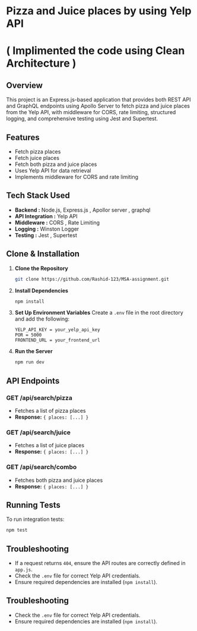 # Pizza and Juice places by using Yelp API

# ( Implimented the code using  Clean Architecture )

## Overview
This project is an Express.js-based application that provides both REST API and GraphQL endpoints using Apollo Server to fetch pizza and juice places from the Yelp API, with middleware for CORS, rate limiting, structured logging, and comprehensive testing using Jest and Supertest.



## Features
- Fetch pizza places
- Fetch juice places
- Fetch both pizza and juice places
- Uses Yelp API for data retrieval
- Implements middleware for CORS and rate limiting

## Tech Stack Used
- **Backend :** Node.js,  Express.js , Apollor server , graphql
- **API Integration :**   Yelp API
- **Middleware :**  CORS , Rate Limiting
- **Logging :**    Winston Logger
- **Testing :**   Jest , Supertest

## Clone & Installation
1. **Clone the Repository**
   ```sh
   git clone https://github.com/Rashid-123/MSA-assignment.git
   ```
2. **Install Dependencies**
   ```sh
   npm install
   ```
3. **Set Up Environment Variables**
   Create a `.env` file in the root directory and add the following:
   ```env
   YELP_API_KEY = your_yelp_api_key
   POR = 5000
   FRONTEND_URL = your_frontend_url
   ```
4. **Run the Server**
   ```sh
   npm run dev
   ```

## API Endpoints
### **GET /api/search/pizza**
- Fetches a list of pizza places
- **Response:** `{ places: [...] }`

### **GET /api/search/juice**
- Fetches a list of juice places
- **Response:** `{ places: [...] }`

### **GET /api/search/combo**
- Fetches both pizza and juice places
- **Response:** `{ places: [...] }`

## Running Tests
To run integration tests:
```sh
npm test
```

## Troubleshooting
- If a request returns `404`, ensure the API routes are correctly defined in `app.js`.
- Check the `.env` file for correct Yelp API credentials.
- Ensure required dependencies are installed (`npm install`).



## Troubleshooting
- Check the `.env` file for correct Yelp API credentials.
- Ensure required dependencies are installed (`npm install`).

